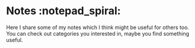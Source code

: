 # Notes :notepad_spiral:

Here I share some of my notes which I think might be useful for others too. You can check out
categories you interested in, maybe you find something useful.
